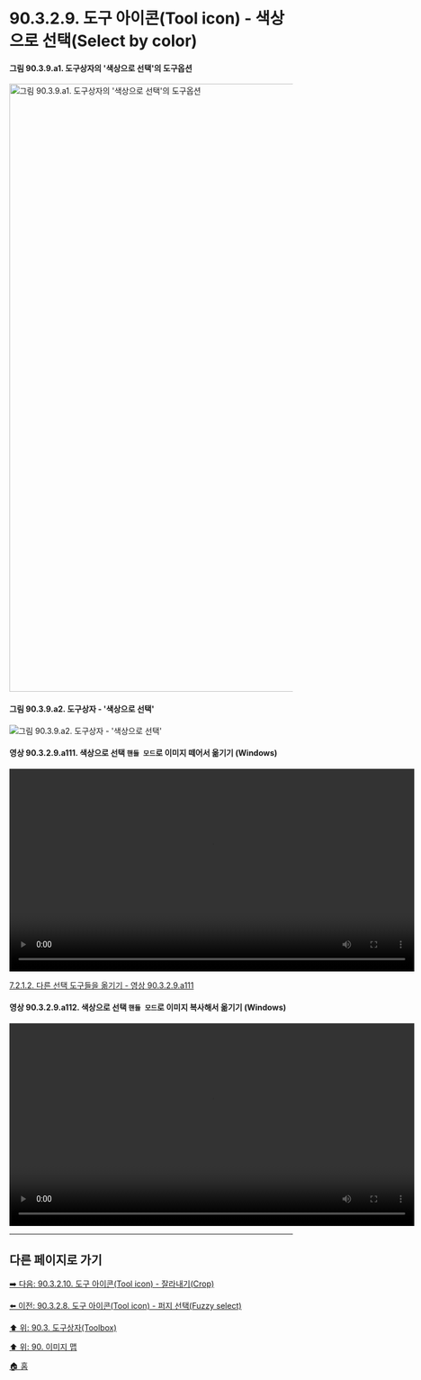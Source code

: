 # 90.3.2.9. 도구 아이콘(Tool icon) - 색상으로 선택(Select by color)

#### 그림 90.3.9.a1. 도구상자의 '색상으로 선택'의 도구옵션
<img width="1080" alt="그림 90.3.9.a1. 도구상자의 '색상으로 선택'의 도구옵션" src="https://github.com/wonder13662/gimp/assets/15767104/eedf4c08-3efd-45e8-8d08-a894bb22c301">

#### 그림 90.3.9.a2. 도구상자 - '색상으로 선택'
![그림 90.3.9.a2. 도구상자 - '색상으로 선택'](https://github.com/wonder13662/gimp/assets/15767104/9e8e22db-18f5-4690-ac6f-b49d1975a32e)

<a id="90-03-02-09-a111"></a>

#### 영상 90.3.2.9.a111. 색상으로 선택 `핸들 모드`로 이미지 떼어서 옮기기 (Windows)
<video controls="controls" width="720" src="https://github.com/wonder13662/gimp/assets/15767104/367cdb31-2dc2-4f6f-bb89-ccfc1d7d9501"></video>

[7.2.1.2. 다른 선택 도구들을 옮기기 - 영상 90.3.2.9.a111](./07-02-01-02-moving_using_other_selection_tools.md#90-03-02-09-a111)

#### 영상 90.3.2.9.a112. 색상으로 선택 `핸들 모드`로 이미지 복사해서 옮기기 (Windows)
<video controls="controls" width="720" src="https://github.com/wonder13662/gimp/assets/15767104/a016247a-7fc7-47c4-bcdb-c96356ef9407"></video>

***

## 다른 페이지로 가기

[➡️ 다음: 90.3.2.10. 도구 아이콘(Tool icon) - 잘라내기(Crop)](./90-03-02-10-crop.md)

[⬅️ 이전: 90.3.2.8. 도구 아이콘(Tool icon) - 퍼지 선택(Fuzzy select)](./90-03-02-08-fuzzy_select.md)

[⬆️ 위: 90.3. 도구상자(Toolbox)](./90-03-00-toolbox.md)

[⬆️ 위: 90. 이미지 맵](./90-00-image-map.md)

[🏠 홈](./00-home.md)
